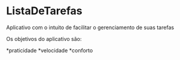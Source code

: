 # ListaDeTarefas
Aplicativo com o intuito de facilitar o gerenciamento de suas tarefas

Os objetivos do aplicativo são:

*praticidade
*velocidade
*conforto

